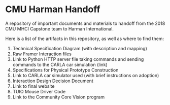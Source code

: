 # CMU Harman Handoff
A repository of important documents and materials to handoff from the 2018 CMU MHCI Capstone team to Harman International.

Here is a list of the artifacts in this repository, as well as where to find them:

1. Technical Specification Diagram (with description and mapping)
2. Raw Framer Interaction files
3. Link to Python HTTP server file taking commands and sending commands to the CARLA car simulation (link)
4. Specifications for Physical Prototype Construction
5. Link to CARLA car simulator used (with brief instructions on adoption)
6. Interaction Design Decision Document
7. Link to final website
8. TUIO Mouse Driver Code
9. Link to the Community Core Vision program
